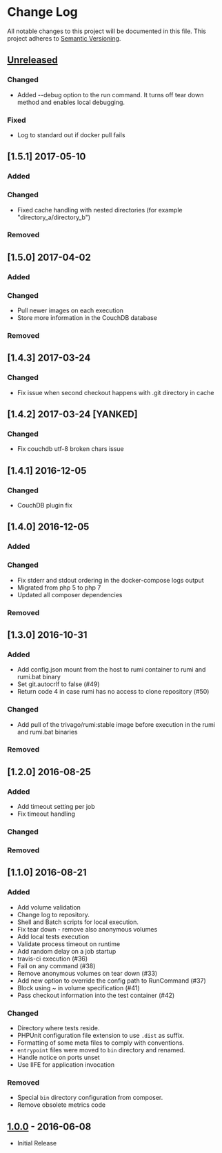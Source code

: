 # Change Log
All notable changes to this project will be documented in this file.
This project adheres to [Semantic Versioning](http://semver.org/).

## [Unreleased]
### Changed
- Added --debug option to the run command. It turns off tear down method and enables local debugging.

### Fixed
- Log to standard out if docker pull fails

## [1.5.1] 2017-05-10
### Added

### Changed
- Fixed cache handling with nested directories (for example "directory_a/directory_b")

### Removed

## [1.5.0] 2017-04-02
### Added

### Changed
- Pull newer images on each execution
- Store more information in the CouchDB database

### Removed

## [1.4.3] 2017-03-24
### Changed
- Fix issue when second checkout happens with .git directory in cache

## [1.4.2] 2017-03-24 [YANKED]
### Changed
- Fix couchdb utf-8 broken chars issue

## [1.4.1] 2016-12-05
### Changed
- CouchDB plugin fix

## [1.4.0] 2016-12-05
### Added

### Changed
- Fix stderr and stdout ordering in the docker-compose logs output
- Migrated from php 5 to php 7
- Updated all composer dependencies

### Removed

## [1.3.0] 2016-10-31
### Added
- Add config.json mount from the host to rumi container to rumi and rumi.bat binary
- Set git.autocrlf to false (#49)
- Return code 4 in case rumi has no access to clone repository (#50)

### Changed
- Add pull of the trivago/rumi:stable image before execution in the rumi and rumi.bat binaries

### Removed

## [1.2.0] 2016-08-25
### Added
- Add timeout setting per job
- Fix timeout handling

### Changed

### Removed

## [1.1.0] 2016-08-21
### Added
- Add volume validation
- Change log to repository.
- Shell and Batch scripts for local execution.
- Fix tear down - remove also anonymous volumes
- Add local tests execution
- Validate process timeout on runtime
- Add random delay on a job startup
- travis-ci execution (#36)
- Fail on any command (#38)
- Remove anonymous volumes on tear down (#33)
- Add new option to override the config path to RunCommand (#37)
- Block using ~ in volume specification (#41)
- Pass checkout information into the test container (#42)

### Changed
- Directory where tests reside.
- PHPUnit configuration file extension to use `.dist` as suffix.
- Formatting of some meta files to comply with conventions.
- `entrypoint` files were moved to `bin` directory and renamed.
- Handle notice on ports unset
- Use IIFE for application invocation

### Removed
- Special `bin` directory configuration from composer.
- Remove obsolete metrics code

## [1.0.0] - 2016-06-08
- Initial Release

[Unreleased]: https://github.com/trivago/rumi/compare/v1.0.0...HEAD
[1.0.0]: https://github.com/trivago/rumi/compare/6b56539df6c9975dc28249c5959e33388451dd72...v1.0.0
